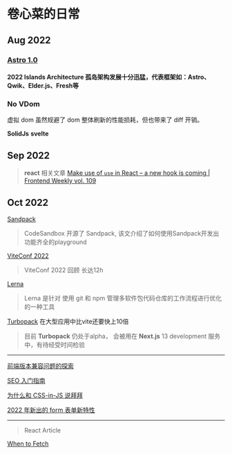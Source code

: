 
# 卷心菜的日常

## Aug 2022

### [Astro 1.0](https://astro.build/blog/astro-1/)

#### 2022 **Islands Architecture** 孤岛架构发展十分迅猛，代表框架如：Astro、Qwik、Elder.js、Fresh等

### No VDom

虚拟 dom 虽然规避了 dom 整体刷新的性能损耗，但也带来了 diff 开销。

**SolidJs** **svelte**

## Sep 2022

> **react** 相关文章
[Make use of `use` in React – a new hook is coming | Frontend Weekly vol. 109](https://vived.io/new-hook-is-coming-to-react-frontend-weekly-vol-109/)

## Oct 2022

[Sandpack](https://www.joshwcomeau.com/react/next-level-playground/)
> CodeSandbox 开源了 Sandpack, 该文介绍了如何使用Sandpack开发出功能齐全的playground

[ViteConf 2022](https://viteconf.org/2022/replay)
> ViteConf 2022 回顾 长达12h

[Lerna](https://lerna.js.org/)
> Lerna 是针对 使用 git 和 npm 管理多软件包代码仓库的工作流程进行优化的一种工具

[Turbopack](https://turbo.build/pack) 在大型应用中比vite还要快上10倍
> 目前 **Turbopack** 仍处于alpha， 会被用在 **Next.js** 13 development 服务中，有待经受时间检验

---

[前端版本兼容问题的探索](https://supercodepower.com/fontend-targe)

[SEO 入门指南](https://ahrefs.com/zh/seo)

[为什么和 CSS-in-JS 说拜拜](https://dev.to/srmagura/why-were-breaking-up-wiht-css-in-js-4g9b)

[2022 年新出的 form 表单新特性](https://www.zhangxinxu.com/wordpress/2022/10/2022-new-form-property/)

---
> React Article

[When to Fetch](https://www.youtube.com/watch?v=95B8mnhzoCM)
